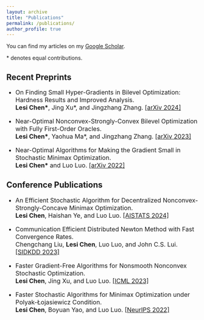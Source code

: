 ```yaml
---
layout: archive
title: "Publications"
permalink: /publications/
author_profile: true
---
```


You can find my articles on my [Google Scholar](https://scholar.google.com/citations?user=ynGzhugAAAAJ&hl=en&oi=ao). 

 \* denotes equal contributions.

<h2> Recent Preprints </h2>

<ul>
<font size="3">
<li><p> On Finding Small Hyper-Gradients in Bilevel Optimization: Hardness Results and Improved Analysis. <br />
 <b>Lesi Chen*</b>, Jing Xu*, and Jingzhang Zhang. <a href="https://arxiv.org/abs/2301.00712">[arXiv 2024] </a>
</p></li>
<li><p> Near-Optimal Nonconvex-Strongly-Convex Bilevel Optimization with Fully First-Order Oracles. <br />
 <b>Lesi Chen*</b>, Yaohua Ma*, and Jingzhang Zhang. <a href="https://arxiv.org/abs/2306.14853">[arXiv 2023]  </a>
 </p></li>
<li><p> Near-Optimal Algorithms for Making the Gradient Small in Stochastic Minimax Optimization. <br />
 <b>Lesi Chen*</b> and Luo Luo. <a href="https://arxiv.org/abs/2208.05925">[arXiv 2022]  </a>
 </p></li>
</font>
</ul>

<h2> Conference Publications </h2>

<ul>
<font size="3">
<li><p> An Efficient Stochastic Algorithm for Decentralized Nonconvex-Strongly-Concave Minimax Optimization. <br />
 <b>Lesi Chen</b>, Haishan Ye, and Luo Luo. <a href="https://arxiv.org/abs/2212.02387">[AISTATS 2024] </a>
</p> </li>
<li><p> Communication Efficient Distributed Newton Method with Fast Convergence Rates. <br />
 Chengchang Liu, <b>Lesi Chen</b>, Luo Luo, and John C.S. Lui. <a href="https://arxiv.org/abs/2305.17945">[SIDKDD 2023] </a>
</p> </li>
 <li><p>  Faster Gradient-Free Algorithms for Nonsmooth Nonconvex Stochastic Optimization. <br />
 <b>Lesi Chen</b>, Jing Xu, and Luo Luo. <a href="https://arxiv.org/abs/2301.06428"> [ICML 2023] </a>
 </p> </li>
 <li><p>  Faster Stochastic Algorithms for Minimax Optimization under Polyak-Łojasiewicz Condition. <br />
 <b>Lesi Chen</b>, Boyuan Yao, and Luo Luo. <a href="https://arxiv.org/abs/2307.15868"> [NeurIPS 2022] </a>
 </p> </li>
</font>
</ul>
  
  

